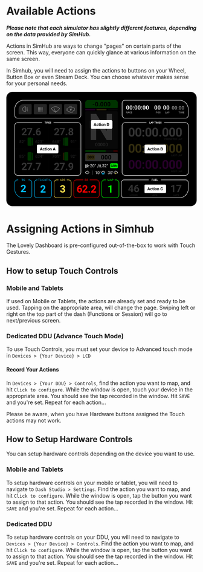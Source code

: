 # Available Actions
***Please note that each simulator has slightly different features, depending on the data provided by SimHub.***

Actions in SimHub are ways to change "pages" on certain parts of the screen. This way, everyone can quickly glance at various information on the same screen.

In Simhub, you will need to assign the actions to buttons on your Wheel, Button Box or even Stream Deck. You can choose whatever makes sense for your personal needs.

![Primary Screen](./images/PrimaryActionsOnly.png)

# Assigning Actions in Simhub
The Lovely Dashboard is pre-configured out-of-the-box to work with Touch Gestures. 

## How to setup Touch Controls

### Mobile and Tablets
If used on Mobile or Tablets, the actions are already set and ready to be used.
Tapping on the appropriate area, will change the page. Swiping left or right on the top part of the dash (Functions or Session) will go to next/previous screen.

### Dedicated DDU (Advance Touch Mode)

To use Touch Controls, you must set your device to Advanced touch mode in `Devices > {Your Device} > LCD`

#### Record Your Actions

In `Devices > {Your DDU} > Controls`, find the action you want to map, and hit `Click to configure`. While the window is open, touch your device in the appropriate area. You should see the tap recorded in the window. Hit `SAVE` and you're set. Repeat for each action...

Please be aware, when you have Hardware buttons assigned the Touch actions may not work. 

## How to Setup Hardware Controls
You can setup hardware controls depending on the device you want to use.

### Mobile and Tablets
To setup hardware controls on your mobile or tablet, you will need to navigate to `Dash Studio > Settings`. Find the action you want to map, and hit `Click to configure`. While the window is open, tap the button you want to assign to that action. You should see the tap recorded in the window. Hit `SAVE` and you're set. Repeat for each action...

### Dedicated DDU
To setup hardware controls on your DDU, you will need to navigate to `Devices > {Your Device} > Controls`. Find the action you want to map, and hit `Click to configure`. While the window is open, tap the button you want to assign to that action. You should see the tap recorded in the window. Hit `SAVE` and you're set. Repeat for each action... 

